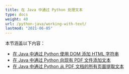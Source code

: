 ```yaml
---
title: 在 Java 中通过 Python 处理文本
type: docs
weight: 40
url: /python-java/working-with-text/
lastmod: "2021-06-05"
---
```


本节涵盖以下内容：

- [在 Java 中通过 Python 使用 DOM 添加 HTML 字符串](/pdf/python-java/add-html-string-using-dom-in-python/)
- [在 Java 中通过 Python 向现有 PDF 文件添加文本](/pdf/python-java/add-text-to-an-existing-pdf-file-in-python/)
- [在 Java 中通过 Python 从 PDF 文档的所有页面提取文本](/pdf/python-java/extract-text-from-all-the-pages-of-a-pdf-document-in-python/)